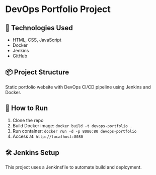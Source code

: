 # DevOps Portfolio Project

## 🔧 Technologies Used
- HTML, CSS, JavaScript
- Docker
- Jenkins
- GitHub

## 📦 Project Structure
Static portfolio website with DevOps CI/CD pipeline using Jenkins and Docker.

## 🚀 How to Run
1. Clone the repo
2. Build Docker image: `docker build -t devops-portfolio .`
3. Run container: `docker run -d -p 8080:80 devops-portfolio`
4. Access at: `http://localhost:8080`

## 🛠 Jenkins Setup
This project uses a Jenkinsfile to automate build and deployment.
